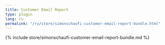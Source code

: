 ```yaml
---
title: Customer Email Report
type: plugin
lang: ru
permalink: "/ru/store/simonschaufi-customer-email-report-bundle.html"
---
```


{% include store/simonschaufi-customer-email-report-bundle.md %}
